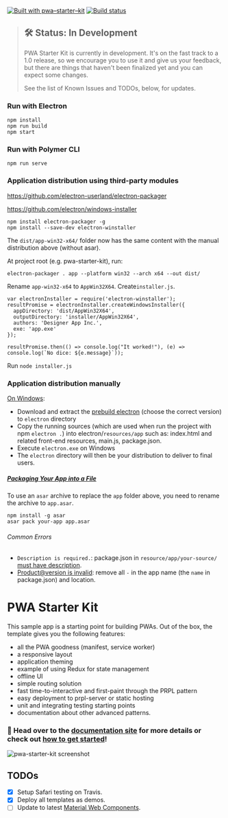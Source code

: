 [![Built with pwa–starter–kit](https://img.shields.io/badge/built_with-pwa–starter–kit_-blue.svg)](https://github.com/Polymer/pwa-starter-kit "Built with pwa–starter–kit")
[![Build status](https://api.travis-ci.org/Polymer/pwa-starter-kit.svg?branch=master)](https://travis-ci.org/Polymer/pwa-starter-kit)

> ## 🛠 Status: In Development
> PWA Starter Kit is currently in development. It's on the fast track to a 1.0 release, so we encourage you to use it and give us your feedback, but there are things that haven't been finalized yet and you can expect some changes.
>
> See the list of Known Issues and TODOs, below, for updates.

### Run with Electron
```
npm install
npm run build
npm start
```
### Run with Polymer CLI
```
npm run serve
```

### Application distribution using third-party modules

https://github.com/electron-userland/electron-packager

https://github.com/electron/windows-installer

```
npm install electron-packager -g
npm install --save-dev electron-winstaller
```

The `dist/app-win32-x64/` folder now has the same content with the manual distribution above (without asar).

At project root (e.g. pwa-starter-kit), run:
```
electron-packager . app --platform win32 --arch x64 --out dist/
```

Rename `app-win32-x64` to `AppWin32X64`. Create`installer.js`.

```
var electronInstaller = require('electron-winstaller');
resultPromise = electronInstaller.createWindowsInstaller({
  appDirectory: 'dist/AppWin32X64',
  outputDirectory: 'installer/AppWin32X64',
  authors: 'Designer App Inc.',
  exe: 'app.exe'
});

resultPromise.then(() => console.log("It worked!"), (e) => console.log(`No dice: ${e.message}`));
```

Run `node installer.js`

### Application distribution manually

[On Windows](https://electronjs.org/docs/tutorial/application-distribution):

* Download and extract the [prebuild electron](https://github.com/electron/electron/releases/download/v3.0.9/electron-v3.0.9-win32-x64.zip) (choose the correct version) to `electron` directory
* Copy the running sources (which are used when run the project with npm `electron .`) into electron/`resources/app` such as: index.html and related front-end resources, main.js, package.json.
* Execute `electron.exe` on Windows
* The `electron` directory will then be your distribution to deliver to final users.

##### [Packaging Your App into a File](https://electronjs.org/docs/tutorial/application-packaging)

To use an `asar` archive to replace the `app` folder above, you need to rename the archive to `app.asar`.

```
npm install -g asar
asar pack your-app app.asar
```

###### Common Errors

* `Description is required.`: package.json in `resource/app/your-source/` [must have description](https://github.com/electron/windows-installer/issues/272).
* [Product@version is invalid](https://github.com/electron/windows-installer/issues/203): remove all `-` in the app name (the `name` in package.json) and location.








# PWA Starter Kit

This sample app is a starting point for building PWAs. Out of the box, the template
gives you the following features:
- all the PWA goodness (manifest, service worker)
- a responsive layout
- application theming
- example of using Redux for state management
- offline UI
- simple routing solution
- fast time-to-interactive and first-paint through the PRPL pattern
- easy deployment to prpl-server or static hosting
- unit and integrating testing starting points
- documentation about other advanced patterns.

### 📖 Head over to the [documentation site](https://polymer.github.io/pwa-starter-kit/) for more details or check out [how to get started](https://polymer.github.io/pwa-starter-kit/setup/)!

![pwa-starter-kit screenshot](https://user-images.githubusercontent.com/1369170/39715580-a1be5126-51e2-11e8-8440-96b07be03a3c.png)

## TODOs

- [x] Setup Safari testing on Travis.
- [x] Deploy all templates as demos.
- [ ] Update to latest [Material Web Components](https://github.com/material-components/material-components-web-components).
